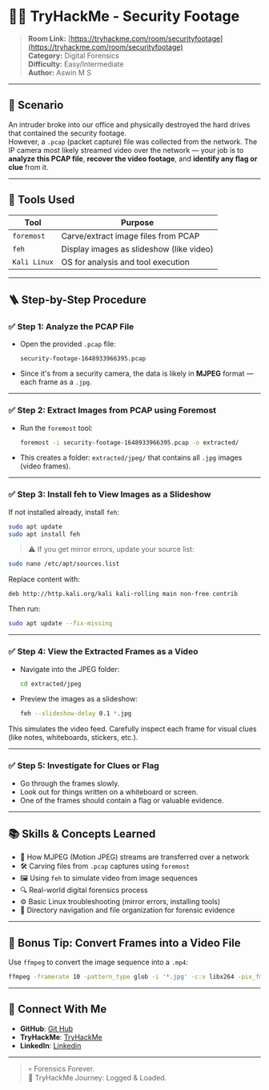 # 🕵️‍♂️ TryHackMe - Security Footage

> **Room Link:** [https://tryhackme.com/room/securityfootage](https://tryhackme.com/room/securityfootage)  
> **Category:** Digital Forensics  
> **Difficulty:** Easy/Intermediate  
> **Author:** Aswin M S 

---

## 📖 Scenario

An intruder broke into our office and physically destroyed the hard drives that contained the security footage.  
However, a `.pcap` (packet capture) file was collected from the network. The IP camera most likely streamed video over the network — your job is to **analyze this PCAP file**, **recover the video footage**, and **identify any flag or clue** from it.

---

## 🧰 Tools Used

| Tool         | Purpose                                  |
|--------------|-------------------------------------------|
| `foremost`   | Carve/extract image files from PCAP       |
| `feh`        | Display images as slideshow (like video)  |
| `Kali Linux` | OS for analysis and tool execution        |

---

## 🪜 Step-by-Step Procedure

### ✅ Step 1: Analyze the PCAP File

- Open the provided `.pcap` file:
  ```
  security-footage-1648933966395.pcap
  ```
- Since it's from a security camera, the data is likely in **MJPEG** format — each frame as a `.jpg`.

---

### ✅ Step 2: Extract Images from PCAP using Foremost

- Run the `foremost` tool:
  ```bash
  foremost -i security-footage-1648933966395.pcap -o extracted/
  ```
- This creates a folder: `extracted/jpeg/` that contains all `.jpg` images (video frames).

---

### ✅ Step 3: Install feh to View Images as a Slideshow

If not installed already, install `feh`:

```bash
sudo apt update
sudo apt install feh
```

> ⚠️ If you get mirror errors, update your source list:
```bash
sudo nano /etc/apt/sources.list
```
Replace content with:
```
deb http://http.kali.org/kali kali-rolling main non-free contrib
```
Then run:
```bash
sudo apt update --fix-missing
```

---

### ✅ Step 4: View the Extracted Frames as a Video

- Navigate into the JPEG folder:
  ```bash
  cd extracted/jpeg
  ```

- Preview the images as a slideshow:
  ```bash
  feh --slideshow-delay 0.1 *.jpg
  ```

This simulates the video feed. Carefully inspect each frame for visual clues (like notes, whiteboards, stickers, etc.).

---

### ✅ Step 5: Investigate for Clues or Flag

- Go through the frames slowly.
- Look out for things written on a whiteboard or screen.
- One of the frames should contain a flag or valuable evidence.

---

## 📚 Skills & Concepts Learned

- 📡 How MJPEG (Motion JPEG) streams are transferred over a network
- 🛠️ Carving files from `.pcap` captures using `foremost`
- 🖼️ Using `feh` to simulate video from image sequences
- 🔍 Real-world digital forensics process
- ⚙️ Basic Linux troubleshooting (mirror errors, installing tools)
- 📁 Directory navigation and file organization for forensic evidence

---

## 🎥 Bonus Tip: Convert Frames into a Video File

Use `ffmpeg` to convert the image sequence into a `.mp4`:

```bash
ffmpeg -framerate 10 -pattern_type glob -i '*.jpg' -c:v libx264 -pix_fmt yuv420p output.mp4
```

---

## 🔗 Connect With Me

- **GitHub**: [Git Hub](https://github.com/ASWINMS07)
- **TryHackMe**: [TryHackMe](https://tryhackme.com/p/AswinMS)
- **LinkedIn**: [Linkedin](https://www.linkedin.com/in/msaswin07/)

---

> 💀 Forensics Forever.  
> 🚀 TryHackMe Journey: Logged & Loaded.
